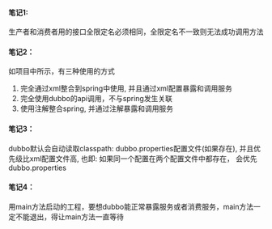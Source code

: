 #### 笔记1:
生产者和消费者用的接口全限定名必须相同，全限定名不一致则无法成功调用方法


#### 笔记2：
如项目中所示，有三种使用的方式
1. 完全通过xml整合到spring中使用, 并且通过xml配置暴露和调用服务
2. 完全使用dubbo的api调用，不与spring发生关联
3. 使用注解整合spring, 并通过注解暴露和调用服务

#### 笔记3：
dubbo默认会自动读取classpath: dubbo.properties配置文件(如果存在), 
并且优先级比xml配置文件高, 也即: 如果同一个配置在两个配置文件中都存在，
会优先dubbo.properties

#### 笔记4：
用main方法启动的工程，要想dubbo能正常暴露服务或者消费服务，main方法一定不能退出，得让main方法一直等待